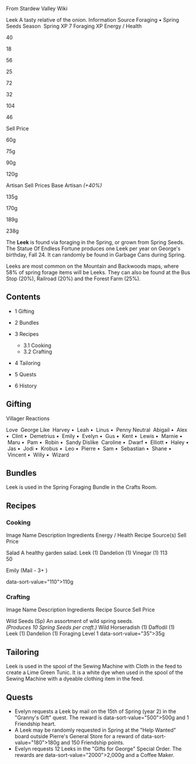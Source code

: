 From Stardew Valley Wiki

Leek A tasty relative of the onion. Information Source Foraging • Spring Seeds Season  Spring XP 7 Foraging XP Energy / Health

40

18

56

25

72

32

104

46

Sell Price

60g

75g

90g

120g

Artisan Sell Prices Base Artisan *(+40%)*

135g

170g

189g

238g

The **Leek** is found via foraging in the Spring, or grown from Spring Seeds. The Statue Of Endless Fortune produces one Leek per year on George's birthday, Fall 24. It can randomly be found in Garbage Cans during Spring.

Leeks are most common on the Mountain and Backwoods maps, where 58% of spring forage items will be Leeks. They can also be found at the Bus Stop (20%), Railroad (20%) and the Forest Farm (25%).

## Contents

- 1 Gifting
- 2 Bundles
- 3 Recipes
  
  - 3.1 Cooking
  - 3.2 Crafting
- 4 Tailoring
- 5 Quests
- 6 History

## Gifting

Villager Reactions

Love  George Like  Harvey •  Leah •  Linus •  Penny Neutral  Abigail •  Alex •  Clint •  Demetrius •  Emily •  Evelyn •  Gus •  Kent •  Lewis •  Marnie •  Maru •  Pam •  Robin •  Sandy Dislike  Caroline •  Dwarf •  Elliott •  Haley •  Jas •  Jodi •  Krobus •  Leo •  Pierre •  Sam •  Sebastian •  Shane •  Vincent •  Willy •  Wizard

## Bundles

Leek is used in the Spring Foraging Bundle in the Crafts Room.

## Recipes

### Cooking

Image Name Description Ingredients Energy / Health Recipe Source(s) Sell Price

Salad A healthy garden salad. Leek (1) Dandelion (1) Vinegar (1) 113  
50

Emily (Mail - 3+ )

data-sort-value="110"&gt;110g

### Crafting

Image Name Description Ingredients Recipe Source Sell Price

Wild Seeds (Sp) An assortment of wild spring seeds.  
*(Produces 10 Spring Seeds per craft.)* Wild Horseradish (1) Daffodil (1) Leek (1) Dandelion (1) Foraging Level 1 data-sort-value="35"&gt;35g

## Tailoring

Leek is used in the spool of the Sewing Machine with Cloth in the feed to create a Lime Green Tunic. It is a white dye when used in the spool of the Sewing Machine with a dyeable clothing item in the feed.

## Quests

- Evelyn requests a Leek by mail on the 15th of Spring (year 2) in the "Granny's Gift" quest. The reward is data-sort-value="500"&gt;500g and 1 Friendship heart.
- A Leek may be randomly requested in Spring at the "Help Wanted" board outside Pierre's General Store for a reward of data-sort-value="180"&gt;180g and 150 Friendship points.
- Evelyn requests 12 Leeks in the "Gifts for George" Special Order. The rewards are data-sort-value="2000"&gt;2,000g and a Coffee Maker.